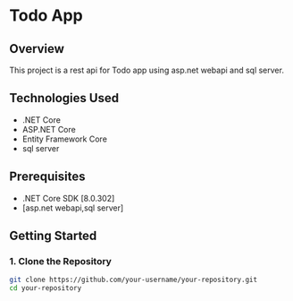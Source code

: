 # Todo App

## Overview
This project is a rest api for Todo app using asp.net webapi and sql server.

## Technologies Used
- .NET Core
- ASP.NET Core
- Entity Framework Core
- sql server 

## Prerequisites
- .NET Core SDK [8.0.302]
- [asp.net webapi,sql server]

## Getting Started
### 1. Clone the Repository
```bash
git clone https://github.com/your-username/your-repository.git
cd your-repository
